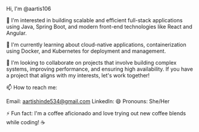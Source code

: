 Hi, I'm @aartis106

👀 I'm interested in building scalable and efficient full-stack applications using Java, Spring Boot, and modern front-end technologies like React and Angular.

🌱 I'm currently learning about cloud-native applications, containerization using Docker, and Kubernetes for deployment and management.

💞️ I'm looking to collaborate on projects that involve building complex systems, improving performance, and ensuring high availability. If you have a project that aligns with my interests, let's work together!

📫 How to reach me:

Email: aartishinde534@gmail.com
LinkedIn: 
😄 Pronouns: She/Her

⚡ Fun fact: I'm a coffee aficionado and love trying out new coffee blends while coding! ☕️

<!--- aartis106/aartis106 is a ✨ special ✨ repository because its `README.md` (this file) appears on your GitHub profile. You can click the Preview link to take a look at your changes. --->
